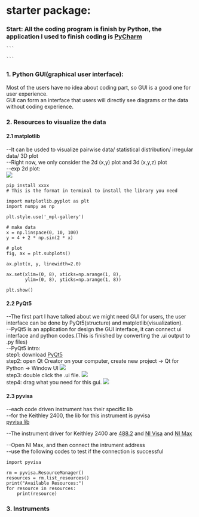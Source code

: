 # starter package:

### Start: All the coding program is finish by Python, the application I used to finish coding is [PyCharm](https://www.jetbrains.com/pycharm/download/?section=windows#section=windows)  
    ```
    
    ```

### 1. Python GUI(graphical user interface):  
   Most of the users have no idea about coding part, so GUI is a good one for user experience.  
   GUI can form an interface that users will directly see diagrams or the data without coding experience.  

### 2. Resources to visualize the data  
   #### 2.1 matplotlib  
   --It can be usded to visualize pairwise data/ statistical distribution/ irregular data/ 3D plot  
   --Right now, we only consider the 2d (x,y) plot and 3d (x,y,z) plot  
   --exp 2d plot:  
   ![](https://matplotlib.org/stable/_images/sphx_glr_plot_001.png)  
   ```
   pip install xxxx
   # This is the format in terminal to install the library you need
   ```
   ```
   import matplotlib.pyplot as plt
   import numpy as np

   plt.style.use('_mpl-gallery')

   # make data
   x = np.linspace(0, 10, 100)
   y = 4 + 2 * np.sin(2 * x)

   # plot
   fig, ax = plt.subplots()

   ax.plot(x, y, linewidth=2.0)

   ax.set(xlim=(0, 8), xticks=np.arange(1, 8),
          ylim=(0, 8), yticks=np.arange(1, 8))

   plt.show()
   ```
   
   #### 2.2 PyQt5  
   --The first part I have talked about we might need GUI for users, the user interface can be done by PyQt5(structure) and matplotlib(visualization).  
   --PyQt5 is an application for design the GUI interface, it can connect ui interface and python codes.(This is finished by converting the .ui output to .py files)  
   --PyQt5 intro:  
       step1: download [PyQt5](https://www.qt.io/download)  
       step2: open Qt Creator on your computer, create new project -> Qt for Python -> Window UI ![](https://codehs.com/uploads/fd63edb6633b2b822e9d85bcd4f24d5b)  
       step3: double click the .ui file. ![](https://codehs.com/uploads/0e1e721f30d1a382da8fc3d5d180a2a0)  
       step4: drag what you need for this gui. ![](https://codehs.com/uploads/140ff30f0902590d41fa885084824ddc)  
   
   #### 2.3 pyvisa  
   --each code driven instrument has their specific lib  
   --for the Keithley 2400, the lib for this instrument is pyvisa  
   [pyvisa lib](https://pyvisa.readthedocs.io/en/latest/)  

   --The instrument driver for Keithley 2400 are [488.2](https://www.ni.com/en/support/downloads/drivers/download.ni-488-2.html#484357) and [NI Visa](https://www.ni.com/en/support/downloads/drivers/download.ni-visa.html#521671) and [NI Max](https://www.ni.com/en/support/downloads/drivers/download.system-configuration.html#521523)
   
   --Open NI Max, and then connect the intrument address  
   --use the following codes to test if the connection is successful  
   
   ```
   import pyvisa

   rm = pyvisa.ResourceManager()
   resources = rm.list_resources()
   print("Available Resources:")
   for resource in resources:
       print(resource)
   ```

   
   
### 3. Instruments  
